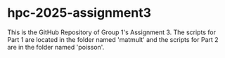 # hpc-2025-assignment3

This is the GitHub Repository of Group 1's Assignment 3. The scripts for Part 1 are located in the folder named 'matmult' and the scripts for Part 2 are in the folder named 'poisson'.

